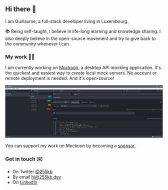 ## Hi there 👋

I am Guillaume, a full-stack developer living in Luxembourg.

📚 Being self-taught, I believe in life-long learning and knowledge sharing. 
I also deeply believe in the open-source movement and try to give back to the community whenever I can.

### My work 👨‍💻

I am currently working on [Mockoon](https://mockoon.com), a desktop API mocking application. It's the quickest and easiest way to create local mock servers. No account or remote deployment is needed. And it's open-source!

![Application screenshot](https://github.com/255kb/255kb/blob/master/banner_sm.jpg)

You can support my work on Mockoon by becoming a [sponsor](https://github.com/sponsors/255kb).

### Get in touch ✉️

- On Twitter [@255kb](https://twitter.com/255kb)
- By email [hi@255kb.dev](mailto:hi@255kb.dev)
- On [LinkedIn](https://www.linkedin.com/in/guillaumemonnet/)